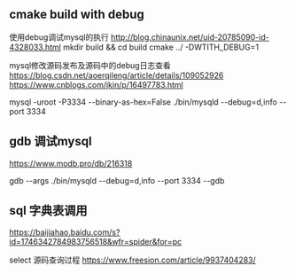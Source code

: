## cmake build with debug
使用debug调试mysql的执行 http://blog.chinaunix.net/uid-20785090-id-4328033.html
mkdir build && cd build
cmake ../ -DWTITH_DEBUG=1

mysql修改源码发布及源码中的debug日志查看
https://blog.csdn.net/aoerqileng/article/details/109052926
https://www.cnblogs.com/jkin/p/16497783.html

mysql -uroot -P3334 --binary-as-hex=False
./bin/mysqld --debug=d,info --port 3334
## gdb 调试mysql
https://www.modb.pro/db/216318

gdb --args ./bin/mysqld --debug=d,info --port 3334 --gdb

## sql 字典表调用
https://baijiahao.baidu.com/s?id=1746342784983756518&wfr=spider&for=pc

select 源码查询过程
https://www.freesion.com/article/9937404283/